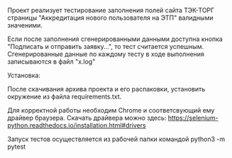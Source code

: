 Проект реализует тестирование заполнения полей сайта ТЭК-ТОРГ страницы "Аккредитация нового пользователя на ЭТП" валидными значеними. 

Если после заполнения сгенерированными данными доступна кнопка "Подписать и отправить заявку...", то тест считается успешным.
Сгенерированные данные по каждому тесту в ходе выполнения записываются в файл "x.log"

Установка:

После скачивания архива проекта и его распаковки, установить окружение из файла requirements.txt.

Для корректной работы необходим Chrome и соответсвующий ему драйвер браузера. Скачать драйвера можно здесь: https://selenium-python.readthedocs.io/installation.html#drivers

Запуск тестов осуществляется из рабочей папки командой python3 -m pytest 
